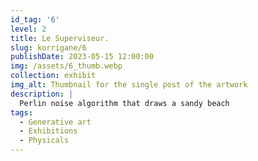 ```yaml
---
id_tag: '6'
level: 2
title: Le Superviseur.
slug: korrigane/6
publishDate: 2023-05-15 12:00:00
img: /assets/6_thumb.webp
collection: exhibit
img_alt: Thumbnail for the single post of the artwork
description: |
  Perlin noise algorithm that draws a sandy beach
tags:
  - Generative art
  - Exhibitions
  - Physicals
---
```

